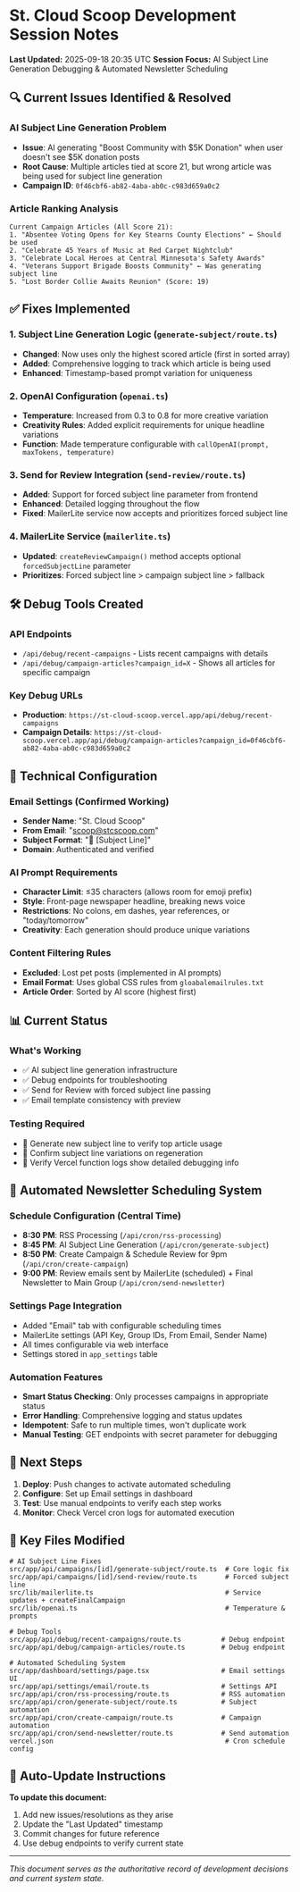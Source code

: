 # St. Cloud Scoop Development Session Notes

**Last Updated:** 2025-09-18 20:35 UTC
**Session Focus:** AI Subject Line Generation Debugging & Automated Newsletter Scheduling

## 🔍 Current Issues Identified & Resolved

### AI Subject Line Generation Problem
- **Issue**: AI generating "Boost Community with $5K Donation" when user doesn't see $5K donation posts
- **Root Cause**: Multiple articles tied at score 21, but wrong article was being used for subject line generation
- **Campaign ID**: `0f46cbf6-ab82-4aba-ab0c-c983d659a0c2`

### Article Ranking Analysis
```
Current Campaign Articles (All Score 21):
1. "Absentee Voting Opens for Key Stearns County Elections" ← Should be used
2. "Celebrate 45 Years of Music at Red Carpet Nightclub"
3. "Celebrate Local Heroes at Central Minnesota's Safety Awards"
4. "Veterans Support Brigade Boosts Community" ← Was generating subject line
5. "Lost Border Collie Awaits Reunion" (Score: 19)
```

## ✅ Fixes Implemented

### 1. Subject Line Generation Logic (`generate-subject/route.ts`)
- **Changed**: Now uses only the highest scored article (first in sorted array)
- **Added**: Comprehensive logging to track which article is being used
- **Enhanced**: Timestamp-based prompt variation for uniqueness

### 2. OpenAI Configuration (`openai.ts`)
- **Temperature**: Increased from 0.3 to 0.8 for more creative variation
- **Creativity Rules**: Added explicit requirements for unique headline variations
- **Function**: Made temperature configurable with `callOpenAI(prompt, maxTokens, temperature)`

### 3. Send for Review Integration (`send-review/route.ts`)
- **Added**: Support for forced subject line parameter from frontend
- **Enhanced**: Detailed logging throughout the flow
- **Fixed**: MailerLite service now accepts and prioritizes forced subject line

### 4. MailerLite Service (`mailerlite.ts`)
- **Updated**: `createReviewCampaign()` method accepts optional `forcedSubjectLine` parameter
- **Prioritizes**: Forced subject line > campaign subject line > fallback

## 🛠️ Debug Tools Created

### API Endpoints
- `/api/debug/recent-campaigns` - Lists recent campaigns with details
- `/api/debug/campaign-articles?campaign_id=X` - Shows all articles for specific campaign

### Key Debug URLs
- **Production**: `https://st-cloud-scoop.vercel.app/api/debug/recent-campaigns`
- **Campaign Details**: `https://st-cloud-scoop.vercel.app/api/debug/campaign-articles?campaign_id=0f46cbf6-ab82-4aba-ab0c-c983d659a0c2`

## 🔧 Technical Configuration

### Email Settings (Confirmed Working)
- **Sender Name**: "St. Cloud Scoop"
- **From Email**: "scoop@stcscoop.com"
- **Subject Format**: "🍦 [Subject Line]"
- **Domain**: Authenticated and verified

### AI Prompt Requirements
- **Character Limit**: ≤35 characters (allows room for emoji prefix)
- **Style**: Front-page newspaper headline, breaking news voice
- **Restrictions**: No colons, em dashes, year references, or "today/tomorrow"
- **Creativity**: Each generation should produce unique variations

### Content Filtering Rules
- **Excluded**: Lost pet posts (implemented in AI prompts)
- **Email Format**: Uses global CSS rules from `gloabalemailrules.txt`
- **Article Order**: Sorted by AI score (highest first)

## 📊 Current Status

### What's Working
- ✅ AI subject line generation infrastructure
- ✅ Debug endpoints for troubleshooting
- ✅ Send for Review with forced subject line passing
- ✅ Email template consistency with preview

### Testing Required
- 🔄 Generate new subject line to verify top article usage
- 🔄 Confirm subject line variations on regeneration
- 🔄 Verify Vercel function logs show detailed debugging info

## 🤖 Automated Newsletter Scheduling System

### Schedule Configuration (Central Time)
- **8:30 PM**: RSS Processing (`/api/cron/rss-processing`)
- **8:45 PM**: AI Subject Line Generation (`/api/cron/generate-subject`)
- **8:50 PM**: Create Campaign & Schedule Review for 9pm (`/api/cron/create-campaign`)
- **9:00 PM**: Review emails sent by MailerLite (scheduled) + Final Newsletter to Main Group (`/api/cron/send-newsletter`)

### Settings Page Integration
- Added "Email" tab with configurable scheduling times
- MailerLite settings (API Key, Group IDs, From Email, Sender Name)
- All times configurable via web interface
- Settings stored in `app_settings` table

### Automation Features
- **Smart Status Checking**: Only processes campaigns in appropriate status
- **Error Handling**: Comprehensive logging and status updates
- **Idempotent**: Safe to run multiple times, won't duplicate work
- **Manual Testing**: GET endpoints with secret parameter for debugging

## 🚀 Next Steps

1. **Deploy**: Push changes to activate automated scheduling
2. **Configure**: Set up Email settings in dashboard
3. **Test**: Use manual endpoints to verify each step works
4. **Monitor**: Check Vercel cron logs for automated execution

## 📁 Key Files Modified

```
# AI Subject Line Fixes
src/app/api/campaigns/[id]/generate-subject/route.ts  # Core logic fix
src/app/api/campaigns/[id]/send-review/route.ts       # Forced subject line
src/lib/mailerlite.ts                                 # Service updates + createFinalCampaign
src/lib/openai.ts                                     # Temperature & prompts

# Debug Tools
src/app/api/debug/recent-campaigns/route.ts          # Debug endpoint
src/app/api/debug/campaign-articles/route.ts         # Debug endpoint

# Automated Scheduling System
src/app/dashboard/settings/page.tsx                  # Email settings UI
src/app/api/settings/email/route.ts                  # Settings API
src/app/api/cron/rss-processing/route.ts             # RSS automation
src/app/api/cron/generate-subject/route.ts           # Subject automation
src/app/api/cron/create-campaign/route.ts            # Campaign automation
src/app/api/cron/send-newsletter/route.ts            # Send automation
vercel.json                                           # Cron schedule config
```

## 🔄 Auto-Update Instructions

**To update this document:**
1. Add new issues/resolutions as they arise
2. Update the "Last Updated" timestamp
3. Commit changes for future reference
4. Use debug endpoints to verify current state

---
*This document serves as the authoritative record of development decisions and current system state.*
